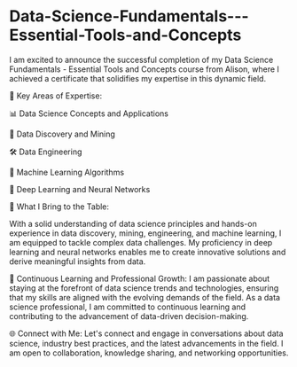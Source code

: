 # Data-Science-Fundamentals---Essential-Tools-and-Concepts

I am excited to announce the successful completion of my Data Science Fundamentals - Essential Tools and Concepts course from Alison, where I achieved a certificate that solidifies my expertise in this dynamic field.

🚀 Key Areas of Expertise:

📊 Data Science Concepts and Applications

🔎 Data Discovery and Mining

🛠️ Data Engineering

🤖 Machine Learning Algorithms

🧠 Deep Learning and Neural Networks

🌟 What I Bring to the Table:

With a solid understanding of data science principles and hands-on experience in data discovery, mining, engineering, and machine learning, I am equipped to tackle complex data challenges. My proficiency in deep learning and neural networks enables me to create innovative solutions and derive meaningful insights from data.

🔧 Continuous Learning and Professional Growth:
I am passionate about staying at the forefront of data science trends and technologies, ensuring that my skills are aligned with the evolving demands of the field. As a data science professional, I am committed to continuous learning and contributing to the advancement of data-driven decision-making.

🌐 Connect with Me:
Let's connect and engage in conversations about data science, industry best practices, and the latest advancements in the field. I am open to collaboration, knowledge sharing, and networking opportunities.

